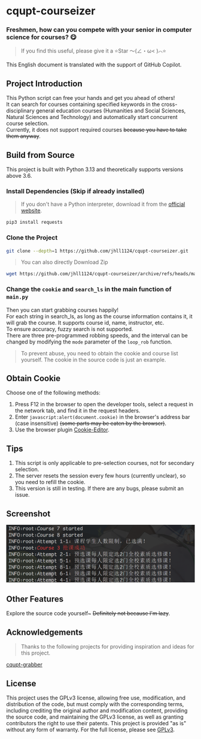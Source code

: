 # cqupt-courseizer

### Freshmen, how can you compete with your senior in computer science for courses? 😋

> If you find this useful, please give it a ⭐Star ～(∠・ω< )⌒⭐

This English document is translated with the support of GitHub Copilot.

## Project Introduction

This Python script can free your hands and get you ahead of others!  
It can search for courses containing specified keywords in the cross-disciplinary general education courses (Humanities and Social Sciences, Natural Sciences and Technology) and automatically start concurrent course selection.  
Currently, it does not support required courses ~~because you have to take them anyway~~.

## Build from Source

This project is built with Python 3.13 and theoretically supports versions above 3.6.

### Install Dependencies (Skip if already installed)

> If you don't have a Python interpreter, download it from the [official website](https://www.python.org/downloads/).

```bash
pip3 install requests
```

### Clone the Project

```bash
git clone --depth=1 https://github.com/jhll1124/cqupt-courseizer.git
```

> You can also directly Download Zip

```bash
wget https://github.com/jhll1124/cqupt-courseizer/archive/refs/heads/main.zip
```

### Change the `cookie` and `search_ls` in the main function of `main.py`

Then you can start grabbing courses happily!  
For each string in search_ls, as long as the course information contains it, it will grab the course. It supports course id, name, instructor, etc.  
To ensure accuracy, fuzzy search is not supported.  
There are three pre-programmed robbing speeds, and the interval can be changed by modifying the `mode` parameter of the `loop_rob` function.  

> To prevent abuse, you need to obtain the cookie and course list yourself. The cookie in the source code is just an example.

## Obtain Cookie

Choose one of the following methods:

1. Press F12 in the browser to open the developer tools, select a request in the network tab, and find it in the request headers.
2. Enter `javascript:alert(document.cookie)` in the browser's address bar (case insensitive) ~~(some parts may be eaten by the browser)~~.
3. Use the browser plugin [Cookie-Editor](https://chromewebstore.google.com/detail/cookie-editor/hlkenndednhfkekhgcdicdfddnkalmdm).

## Tips

1. This script is only applicable to pre-selection courses, not for secondary selection.
2. The server resets the session every few hours (currently unclear), so you need to refill the cookie.
3. This version is still in testing. If there are any bugs, please submit an issue.

## Screenshot

![example](example.png)

## Other Features

Explore the source code yourself~ ~~Definitely not because I'm lazy~~.

## Acknowledgements

> Thanks to the following projects for providing inspiration and ideas for this project.

[cqupt-grabber](https://github.com/LgoLgo/cqupt-grabber)

## License

This project uses the GPLv3 license, allowing free use, modification, and distribution of the code, but must comply with the corresponding terms, including crediting the original author and modification content, providing the source code, and maintaining the GPLv3 license, as well as granting contributors the right to use their patents. This project is provided "as is" without any form of warranty. For the full license, please see [GPLv3](https://www.gnu.org/licenses/gpl-3.0.html).
